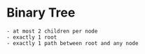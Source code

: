 # Binary Tree

    - at most 2 children per node
    - exactly 1 root
    - exactly 1 path between root and any node
